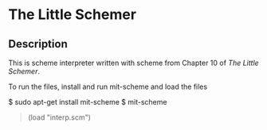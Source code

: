 # The Little Schemer
## Description
This is scheme interpreter written with scheme from Chapter 10 of *The Little Schemer*.

To run the files, install and run  mit-scheme and load the files

$ sudo apt-get install mit-scheme
$ mit-scheme

> (load "interp.scm")

